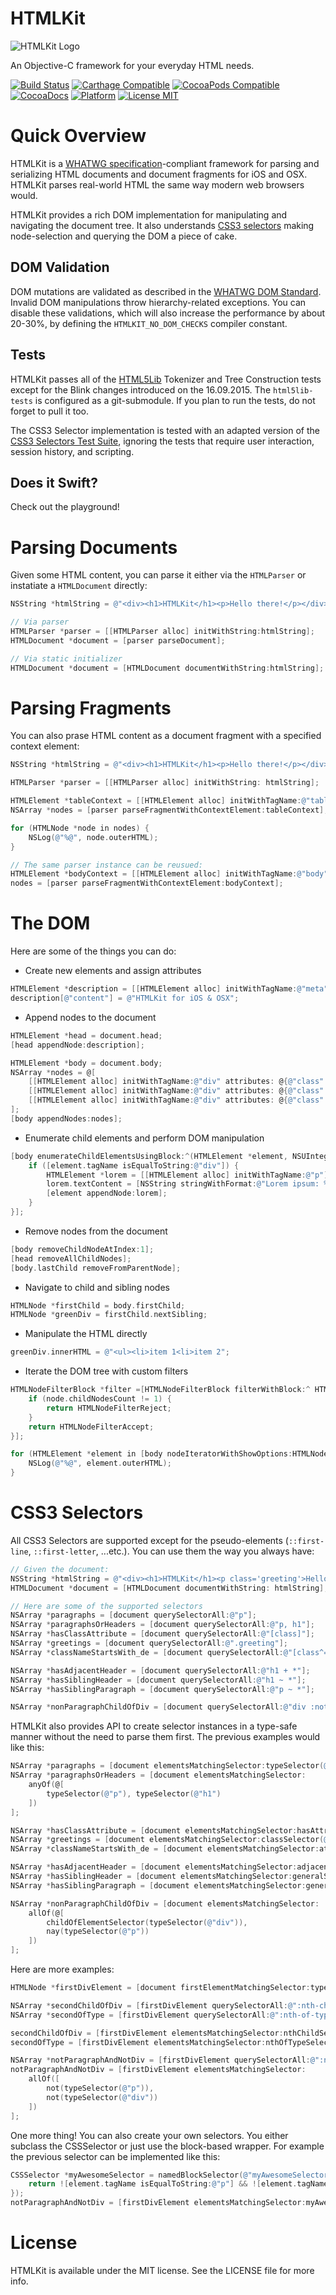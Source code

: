 # HTMLKit

![HTMLKit Logo](https://raw.githubusercontent.com/iabudiab/HTMLKit/master/HTMLKit.png)

An Objective-C framework for your everyday HTML needs.

[![Build Status](https://img.shields.io/travis/iabudiab/HTMLKit/develop.svg?style=flat)](https://travis-ci.org/iabudiab/HTMLKit)
[![Carthage Compatible](https://img.shields.io/badge/Carthage-compatible-4BC51D.svg?style=flat)](https://github.com/Carthage/Carthage)
[![CocoaPods Compatible](https://img.shields.io/cocoapods/v/HTMLKit.svg?style=flat)](https://cocoapods.org/pods/HTMLKit)
[![CocoaDocs](https://img.shields.io/cocoapods/metrics/doc-percent/HTMLKit.svg?style=flat)](http://cocoadocs.org/docsets/HTMLKit)
[![Platform](https://img.shields.io/cocoapods/p/HTMLKit.svg?style=flat)](http://cocoadocs.org/docsets/HTMLKit)
[![License MIT](https://img.shields.io/badge/license-MIT-4481C7.svg?style=flat)](https://opensource.org/licenses/MIT)

# Quick Overview

HTMLKit is a [WHATWG specification](https://html.spec.whatwg.org/multipage/)-compliant framework for parsing and serializing HTML documents and document fragments for iOS and OSX. HTMLKit parses real-world HTML the same way modern web browsers would.

HTMLKit provides a rich DOM implementation for manipulating and navigating the document tree. It also understands [CSS3 selectors](http://www.w3.org/TR/css3-selectors/) making node-selection and querying the DOM a piece of cake.

## DOM Validation

DOM mutations are validated as described in the [WHATWG DOM Standard](https://dom.spec.whatwg.org). Invalid DOM manipulations throw hierarchy-related exceptions. You can disable these validations, which will also increase the performance by about 20-30%, by defining the `HTMLKIT_NO_DOM_CHECKS` compiler constant.

## Tests

HTMLKit passes all of the [HTML5Lib](https://github.com/html5lib/html5lib-tests) Tokenizer and Tree Construction tests except for the Blink changes introduced on the 16.09.2015. The `html5lib-tests` is configured as a git-submodule. If you plan to run the tests, do not forget to pull it too.

The CSS3 Selector implementation is tested with an adapted version of the [CSS3 Selectors Test Suite](http://www.w3.org/Style/CSS/Test/CSS3/Selectors/current/html/full/flat/index.html), ignoring the tests that require user interaction, session history, and scripting.

## Does it Swift?

Check out the playground!

# Parsing Documents

Given some HTML content, you can parse it either via the `HTMLParser` or instatiate a `HTMLDocument` directly:

```objective-c
NSString *htmlString = @"<div><h1>HTMLKit</h1><p>Hello there!</p></div>";

// Via parser
HTMLParser *parser = [[HTMLParser alloc] initWithString:htmlString];
HTMLDocument *document = [parser parseDocument];

// Via static initializer
HTMLDocument *document = [HTMLDocument documentWithString:htmlString];
```

# Parsing Fragments

You can also prase HTML content as a document fragment with a specified context element:

```objective-c
NSString *htmlString = @"<div><h1>HTMLKit</h1><p>Hello there!</p></div>";

HTMLParser *parser = [[HTMLParser alloc] initWithString: htmlString];

HTMLElement *tableContext = [[HTMLElement alloc] initWithTagName:@"table"];
NSArray *nodes = [parser parseFragmentWithContextElement:tableContext];

for (HTMLNode *node in nodes) {
	NSLog(@"%@", node.outerHTML);
}

// The same parser instance can be reusued:
HTMLElement *bodyContext = [[HTMLElement alloc] initWithTagName:@"body"];
nodes = [parser parseFragmentWithContextElement:bodyContext];
```

# The DOM

Here are some of the things you can do:

* Create new elements and assign attributes

```objective-c
HTMLElement *description = [[HTMLElement alloc] initWithTagName:@"meta"  attributes: @{@"name": @"description"}];
description[@"content"] = @"HTMLKit for iOS & OSX";
```

* Append nodes to the document

```objective-c
HTMLElement *head = document.head;
[head appendNode:description];

HTMLElement *body = document.body;
NSArray *nodes = @[
	[[HTMLElement alloc] initWithTagName:@"div" attributes: @{@"class": @"red"}],
	[[HTMLElement alloc] initWithTagName:@"div" attributes: @{@"class": @"green"}],
	[[HTMLElement alloc] initWithTagName:@"div" attributes: @{@"class": @"blue"}]
];
[body appendNodes:nodes];
```

* Enumerate child elements and perform DOM manipulation

```objective-c
[body enumerateChildElementsUsingBlock:^(HTMLElement *element, NSUInteger idx, BOOL *stop) {
	if ([element.tagName isEqualToString:@"div"]) {
		HTMLElement *lorem = [[HTMLElement alloc] initWithTagName:@"p"];
		lorem.textContent = [NSString stringWithFormat:@"Lorem ipsum: %lu", (unsigned long)idx];
		[element appendNode:lorem];
	}
}];
```

* Remove nodes from the document

```objective-c
[body removeChildNodeAtIndex:1];
[head removeAllChildNodes];
[body.lastChild removeFromParentNode];
```

* Navigate to child and sibling nodes

```objective-c
HTMLNode *firstChild = body.firstChild;
HTMLNode *greenDiv = firstChild.nextSibling;
```

* Manipulate the HTML directly

```objective-c
greenDiv.innerHTML = @"<ul><li>item 1<li>item 2";
```

* Iterate the DOM tree with custom filters

```objective-c
HTMLNodeFilterBlock *filter =[HTMLNodeFilterBlock filterWithBlock:^ HTMLNodeFilterValue (HTMLNode *node) {
	if (node.childNodesCount != 1) {
		return HTMLNodeFilterReject;
	}
	return HTMLNodeFilterAccept;
}];

for (HTMLElement *element in [body nodeIteratorWithShowOptions:HTMLNodeFilterShowElement filter:filter]) {
	NSLog(@"%@", element.outerHTML);
}
```

# CSS3 Selectors

All CSS3 Selectors are supported except for the pseudo-elements (`::first-line`, `::first-letter`, ...etc.). You can use them the way you always have:

```objective-c
// Given the document:
NSString *htmlString = @"<div><h1>HTMLKit</h1><p class='greeting'>Hello there!</p><p class='description'>This is a demo of HTMLKit</p></div>";
HTMLDocument *document = [HTMLDocument documentWithString: htmlString];

// Here are some of the supported selectors
NSArray *paragraphs = [document querySelectorAll:@"p"];
NSArray *paragraphsOrHeaders = [document querySelectorAll:@"p, h1"];
NSArray *hasClassAttribute = [document querySelectorAll:@"[class]"];
NSArray *greetings = [document querySelectorAll:@".greeting"];
NSArray *classNameStartsWith_de = [document querySelectorAll:@"[class^='de']"];

NSArray *hasAdjacentHeader = [document querySelectorAll:@"h1 + *"];
NSArray *hasSiblingHeader = [document querySelectorAll:@"h1 ~ *"];
NSArray *hasSiblingParagraph = [document querySelectorAll:@"p ~ *"];

NSArray *nonParagraphChildOfDiv = [document querySelectorAll:@"div :not(p)"];
```

HTMLKit also provides API to create selector instances in a type-safe manner without the need to parse them first. The previous examples would like this:

```objective-c
NSArray *paragraphs = [document elementsMatchingSelector:typeSelector(@"p")];
NSArray *paragraphsOrHeaders = [document elementsMatchingSelector:
	anyOf(@[
		typeSelector(@"p"), typeSelector(@"h1")
	])
];

NSArray *hasClassAttribute = [document elementsMatchingSelector:hasAttributeSelector(@"class")];
NSArray *greetings = [document elementsMatchingSelector:classSelector(@"greeting")];
NSArray *classNameStartsWith_de = [document elementsMatchingSelector:attributeSelector(CSSAttributeSelectorBegins, @"class", @"de")];

NSArray *hasAdjacentHeader = [document elementsMatchingSelector:adjacentSiblingSelector(typeSelector(@"h1"))];
NSArray *hasSiblingHeader = [document elementsMatchingSelector:generalSiblingSelector(typeSelector(@"h1"))];
NSArray *hasSiblingParagraph = [document elementsMatchingSelector:generalSiblingSelector(typeSelector(@"p"))];

NSArray *nonParagraphChildOfDiv = [document elementsMatchingSelector:
	allOf(@[
		childOfElementSelector(typeSelector(@"div")),
		nay(typeSelector(@"p"))
	])
];
```

Here are more examples:

```objective-c
HTMLNode *firstDivElement = [document firstElementMatchingSelector:typeSelector(@"div")];

NSArray *secondChildOfDiv = [firstDivElement querySelectorAll:@":nth-child(2)"];
NSArray *secondOfType = [firstDivElement querySelectorAll:@":nth-of-type(2n)"];

secondChildOfDiv = [firstDivElement elementsMatchingSelector:nthChildSelector(CSSNthExpressionMake(0, 2))];
secondOfType = [firstDivElement elementsMatchingSelector:nthOfTypeSelector(CSSNthExpressionMake(2, 0))];

NSArray *notParagraphAndNotDiv = [firstDivElement querySelectorAll:@":not(p):not(div)"];
notParagraphAndNotDiv = [firstDivElement elementsMatchingSelector:
	allOf([
		not(typeSelector(@"p")),
		not(typeSelector(@"div"))
	])
];
```

One more thing! You can also create your own selectors. You either subclass the CSSSelector or just use the block-based wrapper. For example the previous selector can be implemented like this:

```objective-c
CSSSelector *myAwesomeSelector = namedBlockSelector(@"myAwesomeSelector", ^BOOL (HTMLElement *element) {
	return ![element.tagName isEqualToString:@"p"] && ![element.tagName isEqualToString:@"div"];
});
notParagraphAndNotDiv = [firstDivElement elementsMatchingSelector:myAwesomeSelector];
```

# License

HTMLKit is available under the MIT license. See the LICENSE file for more info.
